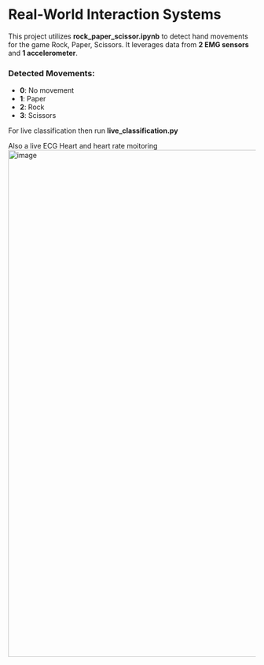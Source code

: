 # Real-World Interaction Systems

This project utilizes **rock_paper_scissor.ipynb** to detect hand movements for the game Rock, Paper, Scissors. It leverages data from **2 EMG sensors** and **1 accelerometer**.

### Detected Movements:
- **0**: No movement
- **1**: Paper
- **2**: Rock
- **3**: Scissors

For live classification then run **live_classification.py**

Also a live ECG Heart and heart rate moitoring
<img width="1505" height="1032" alt="image" src="https://github.com/user-attachments/assets/a5180275-dcb0-4175-a417-26fc99783f4f" />
